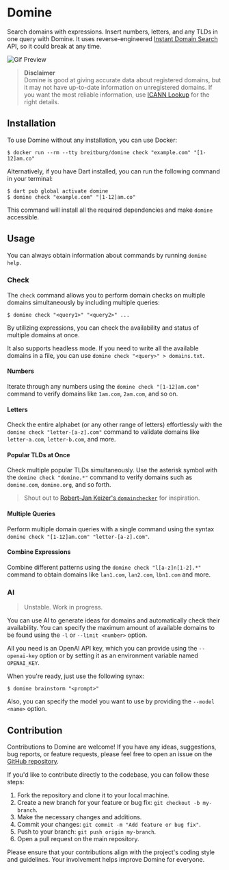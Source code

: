# Domine

Search domains with expressions. Insert numbers, letters, and any TLDs in one query with Domine. It uses reverse-engineered [Instant Domain Search](https://instantdomainsearch.com/) API, so it could break at any time.

![Gif Preview](https://github.com/breitburg/domine/assets/25728414/71f50a81-ab89-426a-a0ad-500ad083b662)

> **Disclaimer**  
> Domine is good at giving accurate data about registered domains, but it may not have up-to-date information on unregistered domains. If you want the most reliable information, use [ICANN Lookup](https://lookup.icann.org/) for the right details.

## Installation

To use Domine without any installation, you can use Docker:

```console
$ docker run --rm --tty breitburg/domine check "example.com" "[1-12]am.co"
```

Alternatively, if you have Dart installed, you can run the following command in your terminal:

```console
$ dart pub global activate domine
$ domine check "example.com" "[1-12]am.co"
```

This command will install all the required dependencies and make `domine` accessible.

## Usage

You can always obtain information about commands by running `domine help`.

### Check

The `check` command allows you to perform domain checks on multiple domains simultaneously by including multiple queries:

```console
$ domine check "<query1>" "<query2>" ...
```

By utilizing expressions, you can check the availability and status of multiple domains at once.

It also supports headless mode. If you need to write all the available domains in a file, you can use `domine check "<query>" > domains.txt`.

#### Numbers

Iterate through any numbers using the `domine check "[1-12]am.com"` command to verify domains like `1am.com`, `2am.com`, and so on.

#### Letters

Check the entire alphabet (or any other range of letters) effortlessly with the `domine check "letter-[a-z].com"` command to validate domains like `letter-a.com`, `letter-b.com`, and more.

#### Popular TLDs at Once

Check multiple popular TLDs simultaneously. Use the asterisk symbol with the `domine check "domine.*"` command to verify domains such as `domine.com`, `domine.org`, and so forth.

> Shout out to [Robert-Jan Keizer's `domainchecker`](https://github.com/KeizerDev/domainchecker) for inspiration.

#### Multiple Queries

Perform multiple domain queries with a single command using the syntax `domine check "[1-12]am.com" "letter-[a-z].com"`.

#### Combine Expressions

Combine different patterns using the `domine check "l[a-z]n[1-2].*"` command to obtain domains like `lan1.com`, `lan2.com`, `lbn1.com` and more.

### AI

> Unstable. Work in progress.

You can use AI to generate ideas for domains and automatically check their availability. You can specify the maximum amount of available domains to be found using the `-l` or `--limit <number>` option.

All you need is an OpenAI API key, which you can provide using the `--openai-key` option or by setting it as an environment variable named `OPENAI_KEY`.

When you're ready, just use the following synax:

```console
$ domine brainstorm "<prompt>"
```

Also, you can specify the model you want to use by providing the `--model <name>` option.

## Contribution

Contributions to Domine are welcome! If you have any ideas, suggestions, bug reports, or feature requests, please feel free to open an issue on the [GitHub repository](https://github.com/breitburg/domine). 

If you'd like to contribute directly to the codebase, you can follow these steps:

1. Fork the repository and clone it to your local machine.
2. Create a new branch for your feature or bug fix: `git checkout -b my-branch`.
3. Make the necessary changes and additions.
4. Commit your changes: `git commit -m "Add feature or bug fix"`.
5. Push to your branch: `git push origin my-branch`.
6. Open a pull request on the main repository.

Please ensure that your contributions align with the project's coding style and guidelines. Your involvement helps improve Domine for everyone.
